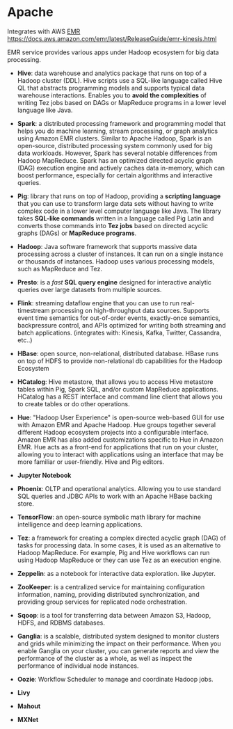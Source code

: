 # Apache

Integrates with AWS [EMR](./EMR.md#EMR)
https://docs.aws.amazon.com/emr/latest/ReleaseGuide/emr-kinesis.html

EMR service provides various apps under Hadoop ecosystem for big data processing.

- **Hive**: data warehouse and analytics package that runs on top of a Hadoop cluster (DDL). Hive scripts use a SQL-like language called Hive QL that abstracts programming models and supports typical data warehouse interactions. Enables you to **avoid the complexities** of writing Tez jobs based on DAGs or MapReduce programs in a lower level language like Java.

- **Spark**: a distributed processing framework and programming model that helps you do machine learning, stream processing, or graph analytics using Amazon EMR clusters. Similar to Apache Hadoop, Spark is an open-source, distributed processing system commonly used for big data workloads. However, Spark has several notable differences from Hadoop MapReduce. Spark has an optimized directed acyclic graph (DAG) execution engine and actively caches data in-memory, which can boost performance, especially for certain algorithms and interactive queries.

- **Pig**: library that runs on top of Hadoop, providing a **scripting language** that you can use to transform large data sets without having to write complex code in a lower level computer language like Java. The library takes **SQL-like commands** written in a language called Pig Latin and converts those commands into **Tez jobs** based on directed acyclic graphs (DAGs) or **MapReduce programs**.

- **Hadoop**: Java software framework that supports massive data processing across a cluster of instances. It can run on a single instance or thousands of instances. Hadoop uses various processing models, such as MapReduce and Tez.

- **Presto**: is a _fast_ **SQL query engine** designed for interactive analytic queries over large datasets from multiple sources.

- **Flink**: streaming dataflow engine that you can use to run real-timestream processing on high-throughput data sources. Supports event time semantics for out-of-order events, exactly-once semantics, backpressure control, and APIs optimized for writing both streaming and batch applications. (integrates with: Kinesis, Kafka, Twitter, Cassandra, etc..)

- **HBase**: open source, non-relational, distributed database. HBase runs on top of HDFS to provide non-relational db capabilities for the Hadoop Ecosystem

- **HCatalog**: Hive metastore, that allows you to access Hive metastore tables within Pig, Spark SQL, and/or custom MapReduce applications. HCatalog has a REST interface and command line client that allows you to create tables or do other operations.

- **Hue**: "Hadoop User Experience" is open-source web-based GUI for use with Amazon EMR and Apache Hadoop. Hue groups together several different Hadoop ecosystem projects into a configurable interface. Amazon EMR has also added customizations specific to Hue in Amazon EMR. Hue acts as a front-end for applications that run on your cluster, allowing you to interact with applications using an interface that may be more familiar or user-friendly. Hive and Pig editors.

- **Jupyter Notebook**

- **Phoenix**: OLTP and operational analytics. Allowing you to use standard SQL queries and JDBC APIs to work with an Apache HBase backing store.

- **TensorFlow**: an open-source symbolic math library for machine intelligence and deep learning applications. 

- **Tez**: a framework for creating a complex directed acyclic graph (DAG) of tasks for processing data. In some cases, it is used as an alternative to Hadoop MapReduce. For example, Pig and Hive workflows can run using Hadoop MapReduce or they can use Tez as an execution engine.

- **Zeppelin**: as a notebook for interactive data exploration. like Jupyter.

- **ZooKeeper**: is a centralized service for maintaining configuration information, naming, providing distributed synchronization, and providing group services for replicated node orchestration.

- **Sqoop**:  is a tool for transferring data between Amazon S3, Hadoop, HDFS, and RDBMS databases. 

- **Ganglia**: is a scalable, distributed system designed to monitor clusters and grids while minimizing the impact on their performance. When you enable Ganglia on your cluster, you can generate reports and view the performance of the cluster as a whole, as well as inspect the performance of individual node instances.

- **Oozie**: Workflow Scheduler to manage and coordinate Hadoop jobs. 

- **Livy**
- **Mahout**
- **MXNet** 